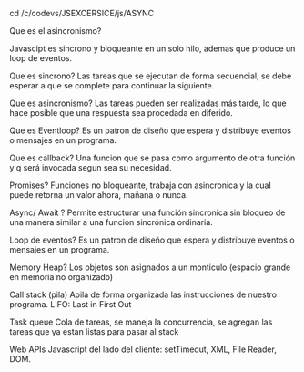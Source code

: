 cd /c/codevs/JSEXCERSICE/js/ASYNC

Que es el asincronismo?

Javascipt es sincrono y bloqueante en un solo hilo, ademas que produce un loop de eventos.

Que es sincrono?
Las tareas que se ejecutan de forma secuencial, se debe esperar a que se complete para continuar la siguiente.

Que es asincronismo?
Las tareas pueden ser realizadas más tarde, lo que hace posible que una respuesta sea procedada en diferido.

Que es Eventloop?
Es un patron de diseño que espera y distribuye eventos o mensajes en un programa.


Que es callback?
Una funcion que se pasa como argumento de otra función y q será invocada segun sea su necesidad.

Promises?
Funciones no bloqueante, trabaja con asincronica y la cual puede retorna un valor ahora, mañana o nunca.

Async/ Await ?
Permite estructurar una función sincronica sin bloqueo de una manera similar a una funcion sincrónica ordinaria.

Loop de eventos?
Es un patron de diseño que espera y distribuye eventos o mensajes en un programa.

Memory Heap?
Los objetos son asignados a un monticulo (espacio grande en memoria no organizado)

Call stack (pila)
Apila de forma organizada las instrucciones de nuestro programa.
    LIFO: Last in First Out

Task queue
Cola de tareas, se maneja la concurrencia, se agregan las tareas que ya estan listas para pasar al stack

Web APIs
Javascript del lado del cliente: setTimeout, XML, File Reader, DOM. 
